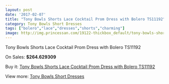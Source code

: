 ```yaml
---
layout: post
date: '2017-02-07'
title: "Tony Bowls Shorts Lace Cocktail Prom Dress with Bolero TS11192"
category: Tony Bowls Short Dresses
tags: ["bolero","lace","dresses","shorts","charming"]
image: http://img.princessan.com/19122-thickbox_default/tony-bowls-shorts-lace-cocktail-prom-dress-with-bolero-ts11192.jpg
---
```

Tony Bowls Shorts Lace Cocktail Prom Dress with Bolero TS11192

On Sales: **$264.629309**
<a href="https://www.princessan.com/en/tony-bowls-short-dresses/8650-tony-bowls-shorts-lace-cocktail-prom-dress-with-bolero-ts11192.html"><amp-img layout="responsive" width="600" height="600" src="//img.princessan.com/19122-thickbox_default/tony-bowls-shorts-lace-cocktail-prom-dress-with-bolero-ts11192.jpg" alt="Tony Bowls Shorts Lace Cocktail Prom Dress with Bolero TS11192 0" /></a>
<a href="https://www.princessan.com/en/tony-bowls-short-dresses/8650-tony-bowls-shorts-lace-cocktail-prom-dress-with-bolero-ts11192.html"><amp-img layout="responsive" width="600" height="600" src="//img.princessan.com/19126-thickbox_default/tony-bowls-shorts-lace-cocktail-prom-dress-with-bolero-ts11192.jpg" alt="Tony Bowls Shorts Lace Cocktail Prom Dress with Bolero TS11192 1" /></a>
<a href="https://www.princessan.com/en/tony-bowls-short-dresses/8650-tony-bowls-shorts-lace-cocktail-prom-dress-with-bolero-ts11192.html"><amp-img layout="responsive" width="600" height="600" src="//img.princessan.com/19125-thickbox_default/tony-bowls-shorts-lace-cocktail-prom-dress-with-bolero-ts11192.jpg" alt="Tony Bowls Shorts Lace Cocktail Prom Dress with Bolero TS11192 2" /></a>
<a href="https://www.princessan.com/en/tony-bowls-short-dresses/8650-tony-bowls-shorts-lace-cocktail-prom-dress-with-bolero-ts11192.html"><amp-img layout="responsive" width="600" height="600" src="//img.princessan.com/19124-thickbox_default/tony-bowls-shorts-lace-cocktail-prom-dress-with-bolero-ts11192.jpg" alt="Tony Bowls Shorts Lace Cocktail Prom Dress with Bolero TS11192 3" /></a>
<a href="https://www.princessan.com/en/tony-bowls-short-dresses/8650-tony-bowls-shorts-lace-cocktail-prom-dress-with-bolero-ts11192.html"><amp-img layout="responsive" width="600" height="600" src="//img.princessan.com/19123-thickbox_default/tony-bowls-shorts-lace-cocktail-prom-dress-with-bolero-ts11192.jpg" alt="Tony Bowls Shorts Lace Cocktail Prom Dress with Bolero TS11192 4" /></a>

Buy it: [Tony Bowls Shorts Lace Cocktail Prom Dress with Bolero TS11192](https://www.princessan.com/en/tony-bowls-short-dresses/8650-tony-bowls-shorts-lace-cocktail-prom-dress-with-bolero-ts11192.html "Tony Bowls Shorts Lace Cocktail Prom Dress with Bolero TS11192")

View more: [Tony Bowls Short Dresses](https://www.princessan.com/en/70-tony-bowls-short-dresses "Tony Bowls Short Dresses")